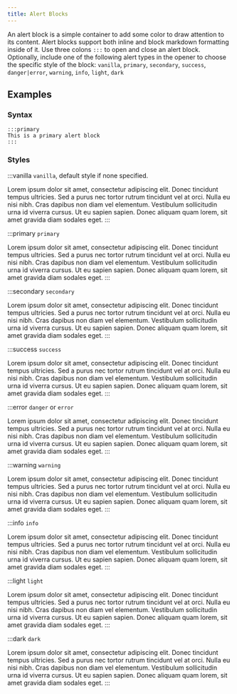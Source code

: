 ```yaml
---
title: Alert Blocks
---
```


An alert block is a simple container to add some color to draw attention to its content. Alert blocks support both inline and block markdown formatting inside of it. Use three colons `:::` to open and close an alert block. Optionally, include one of the following alert types in the opener to choose the specific style of the block: `vanilla`, `primary`, `secondary`, `success`, `danger|error`, `warning`, `info`, `light`, `dark`

## Examples

### Syntax

```
:::primary
This is a primary alert block
:::
```

### Styles

:::vanilla
`vanilla`, default style if none specified.

Lorem ipsum dolor sit amet, consectetur adipiscing elit. Donec tincidunt tempus ultricies. Sed a purus nec tortor rutrum tincidunt vel at orci. Nulla eu nisi nibh. Cras dapibus non diam vel elementum. Vestibulum sollicitudin urna id viverra cursus. Ut eu sapien sapien. Donec aliquam quam lorem, sit amet gravida diam sodales eget.
:::

:::primary
`primary`

Lorem ipsum dolor sit amet, consectetur adipiscing elit. Donec tincidunt tempus ultricies. Sed a purus nec tortor rutrum tincidunt vel at orci. Nulla eu nisi nibh. Cras dapibus non diam vel elementum. Vestibulum sollicitudin urna id viverra cursus. Ut eu sapien sapien. Donec aliquam quam lorem, sit amet gravida diam sodales eget.
:::

:::secondary
`secondary`

Lorem ipsum dolor sit amet, consectetur adipiscing elit. Donec tincidunt tempus ultricies. Sed a purus nec tortor rutrum tincidunt vel at orci. Nulla eu nisi nibh. Cras dapibus non diam vel elementum. Vestibulum sollicitudin urna id viverra cursus. Ut eu sapien sapien. Donec aliquam quam lorem, sit amet gravida diam sodales eget.
:::

:::success
`success`

Lorem ipsum dolor sit amet, consectetur adipiscing elit. Donec tincidunt tempus ultricies. Sed a purus nec tortor rutrum tincidunt vel at orci. Nulla eu nisi nibh. Cras dapibus non diam vel elementum. Vestibulum sollicitudin urna id viverra cursus. Ut eu sapien sapien. Donec aliquam quam lorem, sit amet gravida diam sodales eget.
:::

:::error
`danger` or `error`

Lorem ipsum dolor sit amet, consectetur adipiscing elit. Donec tincidunt tempus ultricies. Sed a purus nec tortor rutrum tincidunt vel at orci. Nulla eu nisi nibh. Cras dapibus non diam vel elementum. Vestibulum sollicitudin urna id viverra cursus. Ut eu sapien sapien. Donec aliquam quam lorem, sit amet gravida diam sodales eget.
:::

:::warning
`warning`

Lorem ipsum dolor sit amet, consectetur adipiscing elit. Donec tincidunt tempus ultricies. Sed a purus nec tortor rutrum tincidunt vel at orci. Nulla eu nisi nibh. Cras dapibus non diam vel elementum. Vestibulum sollicitudin urna id viverra cursus. Ut eu sapien sapien. Donec aliquam quam lorem, sit amet gravida diam sodales eget.
:::

:::info
`info`

Lorem ipsum dolor sit amet, consectetur adipiscing elit. Donec tincidunt tempus ultricies. Sed a purus nec tortor rutrum tincidunt vel at orci. Nulla eu nisi nibh. Cras dapibus non diam vel elementum. Vestibulum sollicitudin urna id viverra cursus. Ut eu sapien sapien. Donec aliquam quam lorem, sit amet gravida diam sodales eget.
:::

:::light
`light`

Lorem ipsum dolor sit amet, consectetur adipiscing elit. Donec tincidunt tempus ultricies. Sed a purus nec tortor rutrum tincidunt vel at orci. Nulla eu nisi nibh. Cras dapibus non diam vel elementum. Vestibulum sollicitudin urna id viverra cursus. Ut eu sapien sapien. Donec aliquam quam lorem, sit amet gravida diam sodales eget.
:::

:::dark
`dark`

Lorem ipsum dolor sit amet, consectetur adipiscing elit. Donec tincidunt tempus ultricies. Sed a purus nec tortor rutrum tincidunt vel at orci. Nulla eu nisi nibh. Cras dapibus non diam vel elementum. Vestibulum sollicitudin urna id viverra cursus. Ut eu sapien sapien. Donec aliquam quam lorem, sit amet gravida diam sodales eget.
:::

